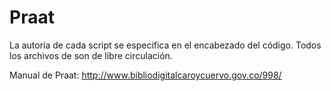 Praat
=====
La autoría de cada script se especifica en el encabezado del código. Todos los archivos de son de libre circulación.

Manual de Praat: http://www.bibliodigitalcaroycuervo.gov.co/998/
